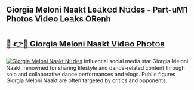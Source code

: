 ## Giorgia Meloni Naakt Le𝚊k𝚎d N𝚞𝚍es - Part-uM1 Photos Vid𝚎o Le𝚊ks ORenh

# <h2><a href="http://fb0za8.evod.top/?m=Giorgia+Meloni+Naakt">🔗 👉🔴 Giorgia Meloni Naakt Vid𝚎o Ph𝚘t𝚘s</a></h2>

[![Giorgia Meloni Naakt N𝚞d𝚎s](https://i.imgur.com/8V9OHl7.gif)](http://fb0za8.evod.top/?m=Giorgia+Meloni+Naakt)
Influential social media star Giorgia Meloni Naakt, renowned for sharing lifestyle and dance-related content through solo and collaborative dance performances and vlogs. Public figures Giorgia Meloni Naakt are often targeted by critics and opponents. 
